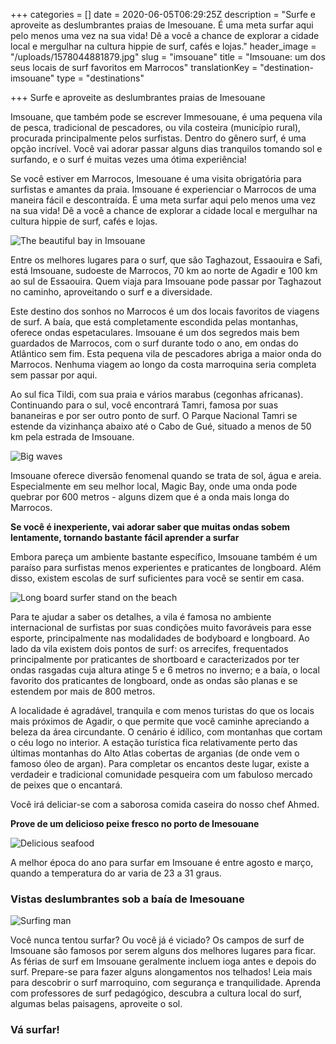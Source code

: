 +++
categories = []
date = 2020-06-05T06:29:25Z
description = "Surfe e aproveite as deslumbrantes praias de Imesouane. É uma meta surfar aqui pelo menos uma vez na sua vida! Dê a você a chance de explorar a cidade local e mergulhar na cultura hippie de surf, cafés e lojas."
header_image = "/uploads/1578044881879.jpg"
slug = "imsouane"
title = "Imsouane: um dos seus locais de surf favoritos em Marrocos"
translationKey = "destination-imsouane"
type = "destinations"

+++
Surfe e aproveite as deslumbrantes praias de Imesouane

Imsouane, que também pode se escrever Immesouane, é uma pequena vila de pesca, tradicional de pescadores, ou vila costeira (município rural), procurada principalmente pelos surfistas. Dentro do gênero surf, é uma opção incrível. Você vai adorar passar alguns dias tranquilos tomando sol e surfando, e o surf é muitas vezes uma ótima experiência!

Se você estiver em Marrocos, Imesouane é uma visita obrigatória para surfistas e amantes da praia. Imsouane é experienciar o Marrocos de uma maneira fácil e descontraída. É uma meta surfar aqui pelo menos uma vez na sua vida! Dê a você a chance de explorar a cidade local e mergulhar na cultura hippie de surf, cafés e lojas.

![The beautiful bay in Imsouane](/uploads/1578045795794.jpg)

Entre os melhores lugares para o surf, que são Taghazout, Essaouira e Safi, está Imsouane, sudoeste de Marrocos, 70 km ao norte de Agadir e 100 km ao sul de Essaouira. Quem viaja para Imsouane pode passar por Taghazout no caminho, aproveitando o surf e a diversidade.

Este destino dos sonhos no Marrocos é um dos locais favoritos de viagens de surf. A baía, que está completamente escondida pelas montanhas, oferece ondas espetaculares. Imsouane é um dos segredos mais bem guardados de Marrocos, com o surf durante todo o ano, em ondas do Atlântico sem fim. Esta pequena vila de pescadores abriga a maior onda do Marrocos. Nenhuma viagem ao longo da costa marroquina seria completa sem passar por aqui.

Ao sul fica Tildi, com sua praia e vários marabus (cegonhas africanas). Continuando para o sul, você encontrará Tamri, famosa por suas bananeiras e por ser outro ponto de surf. O Parque Nacional Tamri se estende da vizinhança abaixo até o Cabo de Gué, situado a menos de 50 km pela estrada de Imsouane.

![Big waves](/uploads/sea-1025667_1280.jpg "Big waves")

Imsouane oferece diversão fenomenal quando se trata de sol, água e areia. Especialmente em seu melhor local, Magic Bay, onde uma onda pode quebrar por 600 metros - alguns dizem que é a onda mais longa do Marrocos.

**Se você é inexperiente, vai adorar saber que muitas ondas sobem lentamente, tornando bastante fácil aprender a surfar**

Embora pareça um ambiente bastante específico, Imsouane também é um paraíso para surfistas menos experientes e praticantes de longboard. Além disso, existem escolas de surf suficientes para você se sentir em casa.

![Long board surfer stand on the beach](/uploads/yuliya-kosolapova-IghnKYPqfZo-unsplash.jpg "Long board surfer stand on the beach")

Para te ajudar a saber os detalhes, a vila é famosa no ambiente internacional de surfistas por suas condições muito favoráveis ​​para esse esporte, principalmente nas modalidades de bodyboard e longboard. Ao lado da vila existem dois pontos de surf: os arrecifes, frequentados principalmente por praticantes de shortboard e caracterizados por ter ondas rasgadas cuja altura atinge 5 e 6 metros no inverno; e a baía, o local favorito dos praticantes de longboard, onde as ondas são planas e se estendem por mais de 800 metros.

A localidade é agradável, tranquila e com menos turistas do que os locais mais próximos de Agadir, o que permite que você caminhe apreciando a beleza da área circundante. O cenário é idílico, com montanhas que cortam o céu logo no interior. A estação turística fica relativamente perto das últimas montanhas do Alto Atlas cobertas de arganias (de onde vem o famoso óleo de argan). Para completar os encantos deste lugar, existe a verdadeir e tradicional comunidade pesqueira com um fabuloso mercado de peixes que o encantará.

Você irá deliciar-se com a saborosa comida caseira do nosso chef Ahmed.

**Prove de um delicioso peixe fresco no porto de Imesouane**

![Delicious seafood](/uploads/Imsouane1.jpg "Delicious seafood")

A melhor época do ano para surfar em Imsouane é entre agosto e março, quando a temperatura do ar varia de 23 a 31 graus.

### **Vistas deslumbrantes sob a baía de Imesouane**

![Surfing man](/uploads/Imsouane2.jpg "Surfing man")

Você nunca tentou surfar? Ou você já é viciado? Os campos de surf de Imsouane são famosos por serem alguns dos melhores lugares para ficar. As férias de surf em Imsouane geralmente incluem ioga antes e depois do surf. Prepare-se para fazer alguns alongamentos nos telhados! Leia mais para descobrir o surf marroquino, com segurança e tranquilidade. Aprenda com professores de surf pedagógico, descubra a cultura local do surf, algumas belas paisagens, aproveite o sol.

### **Vá surfar!**
